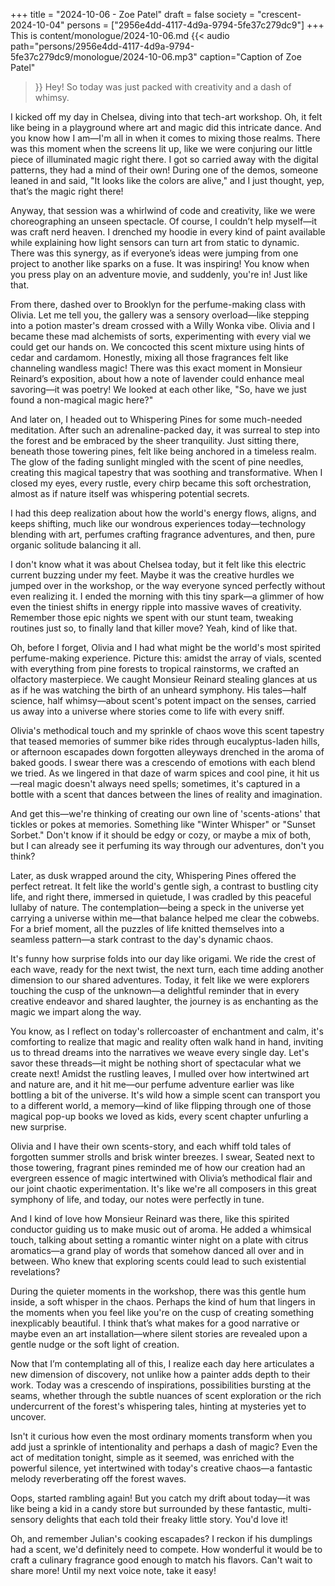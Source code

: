 +++
title = "2024-10-06 - Zoe Patel"
draft = false
society = "crescent-2024-10-04"
persons = ["2956e4dd-4117-4d9a-9794-5fe37c279dc9"]
+++
This is content/monologue/2024-10-06.md
{{< audio
    path="persons/2956e4dd-4117-4d9a-9794-5fe37c279dc9/monologue/2024-10-06.mp3" 
    caption="Caption of Zoe Patel"
>}}
Hey! So today was just packed with creativity and a dash of whimsy.


I kicked off my day in Chelsea, diving into that tech-art workshop. Oh, it felt like being in a playground where art and magic did this intricate dance. And you know how I am—I'm all in when it comes to mixing those realms. There was this moment when the screens lit up, like we were conjuring our little piece of illuminated magic right there. I got so carried away with the digital patterns, they had a mind of their own! During one of the demos, someone leaned in and said, "It looks like the colors are alive," and I just thought, yep, that’s the magic right there!

Anyway, that session was a whirlwind of code and creativity, like we were choreographing an unseen spectacle. Of course, I couldn’t help myself—it was craft nerd heaven. I drenched my hoodie in every kind of paint available while explaining how light sensors can turn art from static to dynamic. There was this synergy, as if everyone’s ideas were jumping from one project to another like sparks on a fuse. It was inspiring! You know when you press play on an adventure movie, and suddenly, you're in! Just like that.

From there, dashed over to Brooklyn for the perfume-making class with Olivia. Let me tell you, the gallery was a sensory overload—like stepping into a potion master's dream crossed with a Willy Wonka vibe. Olivia and I became these mad alchemists of sorts, experimenting with every vial we could get our hands on. We concocted this scent mixture using hints of cedar and cardamom. Honestly, mixing all those fragrances felt like channeling wandless magic! There was this exact moment in Monsieur Reinard’s exposition, about how a note of lavender could enhance meal savoring—it was poetry! We looked at each other like, "So, have we just found a non-magical magic here?"

And later on, I headed out to Whispering Pines for some much-needed meditation. After such an adrenaline-packed day, it was surreal to step into the forest and be embraced by the sheer tranquility. Just sitting there, beneath those towering pines, felt like being anchored in a timeless realm. The glow of the fading sunlight mingled with the scent of pine needles, creating this magical tapestry that was soothing and transformative. When I closed my eyes, every rustle, every chirp became this soft orchestration, almost as if nature itself was whispering potential secrets. 


I had this deep realization about how the world's energy flows, aligns, and keeps shifting, much like our wondrous experiences today—technology blending with art, perfumes crafting fragrance adventures, and then, pure organic solitude balancing it all.

I don't know what it was about Chelsea today, but it felt like this electric current buzzing under my feet. Maybe it was the creative hurdles we jumped over in the workshop, or the way everyone synced perfectly without even realizing it. I ended the morning with this tiny spark—a glimmer of how even the tiniest shifts in energy ripple into massive waves of creativity. Remember those epic nights we spent with our stunt team, tweaking routines just so, to finally land that killer move? Yeah, kind of like that.

Oh, before I forget, Olivia and I had what might be the world's most spirited perfume-making experience. Picture this: amidst the array of vials, scented with everything from pine forests to tropical rainstorms, we crafted an olfactory masterpiece. We caught Monsieur Reinard stealing glances at us as if he was watching the birth of an unheard symphony. His tales—half science, half whimsy—about scent's potent impact on the senses, carried us away into a universe where stories come to life with every sniff.

Olivia's methodical touch and my sprinkle of chaos wove this scent tapestry that teased memories of summer bike rides through eucalyptus-laden hills, or afternoon escapades down forgotten alleyways drenched in the aroma of baked goods. I swear there was a crescendo of emotions with each blend we tried. As we lingered in that daze of warm spices and cool pine, it hit us—real magic doesn't always need spells; sometimes, it's captured in a bottle with a scent that dances between the lines of reality and imagination.

And get this—we're thinking of creating our own line of 'scents-ations' that tickles or pokes at memories. Something like "Winter Whisper" or "Sunset Sorbet." Don't know if it should be edgy or cozy, or maybe a mix of both, but I can already see it perfuming its way through our adventures, don't you think?

Later, as dusk wrapped around the city, Whispering Pines offered the perfect retreat. It felt like the world's gentle sigh, a contrast to bustling city life, and right there, immersed in quietude, I was cradled by this peaceful lullaby of nature. The contemplation—being a speck in the universe yet carrying a universe within me—that balance helped me clear the cobwebs. For a brief moment, all the puzzles of life knitted themselves into a seamless pattern—a stark contrast to the day's dynamic chaos.

It's funny how surprise folds into our day like origami. We ride the crest of each wave, ready for the next twist, the next turn, each time adding another dimension to our shared adventures. Today, it felt like we were explorers touching the cusp of the unknown—a delightful reminder that in every creative endeavor and shared laughter, the journey is as enchanting as the magic we impart along the way.

You know, as I reflect on today's rollercoaster of enchantment and calm, it's comforting to realize that magic and reality often walk hand in hand, inviting us to thread dreams into the narratives we weave every single day. Let's savor these threads—it might be nothing short of spectacular what we create next!
 Amidst the rustling leaves, I mulled over how intertwined art and nature are, and it hit me—our perfume adventure earlier was like bottling a bit of the universe. It's wild how a simple scent can transport you to a different world, a memory—kind of like flipping through one of those magical pop-up books we loved as kids, every scent chapter unfurling a new surprise.

Olivia and I have their own scents-story, and each whiff told tales of forgotten summer strolls and brisk winter breezes. I swear, Seated next to those towering, fragrant pines reminded me of how our creation had an evergreen essence of magic intertwined with Olivia’s methodical flair and our joint chaotic experimentation. It's like we're all composers in this great symphony of life, and today, our notes were perfectly in tune.

And I kind of love how Monsieur Reinard was there, like this spirited conductor guiding us to make music out of aroma. He added a whimsical touch, talking about setting a romantic winter night on a plate with citrus aromatics—a grand play of words that somehow danced all over and in between. Who knew that exploring scents could lead to such existential revelations?

During the quieter moments in the workshop, there was this gentle hum inside, a soft whisper in the chaos. Perhaps the kind of hum that lingers in the moments when you feel like you're on the cusp of creating something inexplicably beautiful. I think that’s what makes for a good narrative or maybe even an art installation—where silent stories are revealed upon a gentle nudge or the soft light of creation.

Now that I’m contemplating all of this, I realize each day here articulates a new dimension of discovery, not unlike how a painter adds depth to their work. Today was a crescendo of inspirations, possibilities bursting at the seams, whether through the subtle nuances of scent exploration or the rich undercurrent of the forest's whispering tales, hinting at mysteries yet to uncover.

Isn't it curious how even the most ordinary moments transform when you add just a sprinkle of intentionality and perhaps a dash of magic? Even the act of meditation tonight, simple as it seemed, was enriched with the powerful silence, yet intertwined with today's creative chaos—a fantastic melody reverberating off the forest waves.

Oops, started rambling again! But you catch my drift about today—it was like being a kid in a candy store but surrounded by these fantastic, multi-sensory delights that each told their freaky little story. You'd love it! 

Oh, and remember Julian's cooking escapades? I reckon if his dumplings had a scent, we'd definitely need to compete. How wonderful it would be to craft a culinary fragrance good enough to match his flavors.
Can't wait to share more! Until my next voice note, take it easy!
